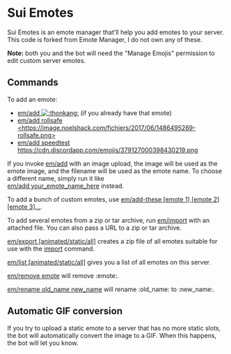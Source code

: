 # Sui Emotes

Sui Emotes is an emote manager that'll help you add emotes to your server.
This code is forked from Emote Manager, I do not own any of these.

**Note:** both you and the bot will need the "Manage Emojis" permission to edit custom server emotes.

## Commands

<p>
	To add an emote:
	<ul>
		<li><u>em/add <img class="emote" src="https://cdn.discordapp.com/emojis/407347328606011413.png?v=1&size=32" alt=":thonkang:" title=":thonkang:"></u> (if you already have that emote)
		<li><u>em/add rollsafe &lt;https://image.noelshack.com/fichiers/2017/06/1486495269-rollsafe.png&gt;</u>
		<li><u>em/add speedtest https://cdn.discordapp.com/emojis/379127000398430219.png</u>
	</ul>
	If you invoke <u>em/add</u> with an image upload, the image will be used as the emote image, and the filename will be used as the emote name. To choose a different name, simply run it like<br>
	<u>em/add your_emote_name_here</u> instead.
</p>

<p>
	To add a bunch of custom emotes, use <u>em/add-these [emote 1] [emote 2] [emote 3]&hellip;</u>.
</p>

<p>
    To add several emotes from a zip or tar archive, run <u>em/import</u> with an attached file.
    You can also pass a URL to a zip or tar archive.
</p>

<p>
    <u>em/export [animated/static/all]</u> creates a zip file of all emotes
    suitable for use with the <u>import</u> command.
</p>

<p>
	<u>em/list [animated/static/all]</u> gives you a list of all emotes on this server.
</p>

<p>
	<u>em/remove emote</u> will remove :emote:.
</p>

<p>
	<u>em/rename old_name new_name</u> will rename :old_name: to :new_name:.
</p>

## Automatic GIF conversion

If you try to upload a static emote to a server that has no more static slots, the bot will automatically convert the image to a GIF.
When this happens, the bot will let you know.
